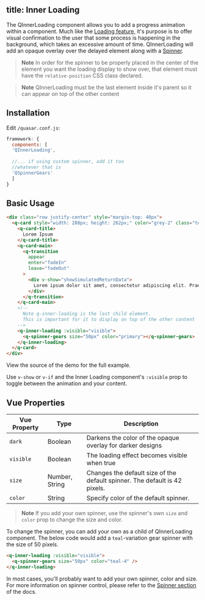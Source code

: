 title: Inner Loading
---

The QInnerLoading component allows you to add a progress animation within a component. Much like the [Loading feature](loading.html), it's purpose is to offer visual confirmation to the user that some process is happening in the background, which takes an excessive amount of time. QInnerLoading will add an opaque overlay over the delayed element along with a [Spinner](/components/spinner.html).
<input type="hidden" data-fullpage-demo="progress/inner-loading">

> **Note**
> In order for the spinner to be properly placed in the center of the element you want the loading display to show over, that element must have the `relative-position` CSS class declared.

> **Note**
> QInnerLoading must be the last element inside it's parent so it can appear on top of the other content

## Installation
Edit `/quasar.conf.js`:
```js
framework: {
  components: [
  'QInnerLoading',
  
  //... if using custom spinner, add it too
  //whatever that is
  'QSpinnerGears'
  ]
}
```

## Basic Usage

```html
<div class="row justify-center" style="margin-top: 40px">
  <q-card style="width: 288px; height: 262px;" color="grey-2" class="text-dark relative-position">
    <q-card-title>
      Lorem Ipsum
    </q-card-title>
    <q-card-main>
      <q-transition
        appear
        enter="fadeIn"
        leave="fadeOut"
      >
        <div v-show="showSimulatedReturnData">
          Lorem ipsum dolor sit amet, consectetur adipiscing elit. Praesent vel magna eu risus laoreet tristique. Nulla ut fermentum elit, nec consequat augue. Morbi et dolor nec metus tincidunt pellentesque. Nullam non semper ante. Fusce pellentesque sagittis felis quis porta. Aenean condimentum neque sed erat suscipit malesuada. Nulla eget rhoncus enim. Duis dictum interdum eros.
        </div>
      </q-transition>
    </q-card-main>
    <!--
      Note q-inner-loading is the last child element.
      This is important for it to display on top of the other content
    -->
    <q-inner-loading :visible="visible">
      <q-spinner-gears size="50px" color="primary"></q-spinner-gears>
    </q-inner-loading>
  </q-card>
</div>
```

View the source of the demo for the full example.

Use `v-show` or `v-if` and the Inner Loading component's `:visible` prop to toggle between the animation and your content.

## Vue Properties
| Vue Property | Type    | Description                            |
| ---          | ---     | ---                                    |
| `dark`    | Boolean | Darkens the color of the opaque overlay for darker designs |
| `visible` | Boolean | The loading effect becomes visible when true |
| `size`    | Number, String | Changes the default size of the default spinner. The default is 42 pixels. |
| `color`   | String | Specify color of the default spinner. |

> **Note**
> If you add your own spinner, use the spinner's own `size` and `color` prop to change the size and color.

To change the spinner, you can add your own as a child of QInnerLoading component. The below code would add a `teal`-variation gear spinner with the size of 50 pixels.

```html
<q-inner-loading :visible="visible">
  <q-spinner-gears size="50px" color="teal-4" />
</q-inner-loading>
```

In most cases, you'll probably want to add your own spinner, color and size. For more information on spinner control, please refer to the [Spinner section](/components/spinner.html) of the docs.
